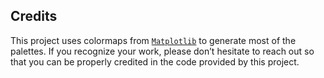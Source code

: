 Credits
-------

This project uses colormaps from [`Matplotlib`][1] to generate most of the palettes. If you recognize your work, please don’t hesitate to reach out so that you can be properly credited in the code provided by this project.


[1]: https://matplotlib.org/
